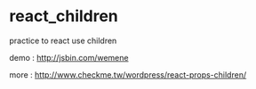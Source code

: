react_children
==============

practice to react use children

demo : http://jsbin.com/wemene

more : http://www.checkme.tw/wordpress/react-props-children/

